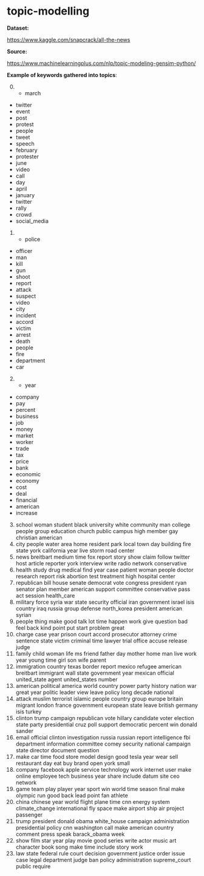 # topic-modelling

**Dataset:**

https://www.kaggle.com/snapcrack/all-the-news

**Source:**

https://www.machinelearningplus.com/nlp/topic-modeling-gensim-python/

**Example of keywords gathered into topics**: 

0.	* march
  * twitter
  * event
  * post
  * protest
  * people
  * tweet
  * speech 
  * february
  * protester
  * june 
  * video 
  * call
  * day 
  * april 
  * january 
  * twitter 
  * rally 
  * crowd 
  * social_media 
1.	* police
   * officer 
   * man 
   * kill 
   * gun 
   * shoot 
   * report 
   * attack 
   * suspect 
   * video 
   * city 
   * incident 
   * accord 
   * victim 
   * arrest 
   * death 
   * people 
   * fire 
   * department 
   * car 
2.	* year 
   * company 
   * pay 
   * percent
   * business 
   * job 
   * money 
   * market 
   * worker 
   * trade 
   * tax 
   * price 
   * bank 
   * economic 
   * economy 
   * cost 
   * deal 
   * financial 
   * american 
   * increase 
3.	school woman student black university white community man college people group education church public campus high member gay christian american 
4.	city people water area home resident park local town day building fire state york california year live storm road center 
5.	news breitbart medium time fox report story show claim follow twitter host article reporter york interview write radio network conservative 
6.	health study drug medical find year case patient woman people doctor research report risk abortion test treatment high hospital center 
7.	republican bill house senate democrat vote congress president ryan senator plan member american support committee conservative pass act session health_care 
8.	military force syria war state security official iran government israel isis country iraq russia group defense north_korea president american syrian 
9. 	people thing make good talk lot time happen work give question bad feel back kind point put start problem great 
10.	charge case year prison court accord prosecutor attorney crime sentence state victim criminal time lawyer trial office accuse release judge 
11.	family child woman life ms friend father day mother home man live work year young time girl son wife parent 
12.	immigration country texas border report mexico refugee american breitbart immigrant wall state government year mexican official united_state agent united_states number 
13.	american political america world country power party history nation war great year politic leader view leave policy long decade national 
14.	attack muslim terrorist islamic people country group europe britain migrant london france government european state leave british germany isis turkey 
15. clinton trump campaign republican vote hillary candidate voter election state party presidential cruz poll support democratic percent win donald sander 
16.	email official clinton investigation russia russian report intelligence fbi department information committee comey security national campaign state director document question 
17.	make car time food store model design good tesla year wear sell restaurant day eat buy brand open york small 
18.	company facebook apple service technology work internet user make online employee tech business year share include datum site ceo network 
19.	game team play player year sport win world time season final make olympic run good back lead point fan athlete 
20.	china chinese year world flight plane time cnn energy system climate_change international fly space make airport ship air project passenger 
21.	trump president donald obama white_house campaign administration presidential policy cnn washington call make american country comment press speak barack_obama week 
22.	show film star year play movie good series write actor music art character book song make time include story work 
23.	law state federal rule court decision government justice order issue case legal department judge ban policy administration supreme_court public require
